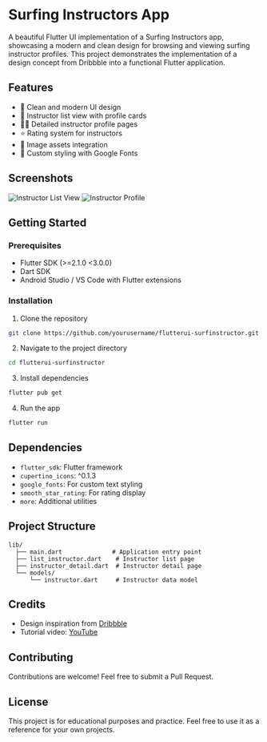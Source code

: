 # Surfing Instructors App

A beautiful Flutter UI implementation of a Surfing Instructors app, showcasing a modern and clean design for browsing and viewing surfing instructor profiles. This project demonstrates the implementation of a design concept from Dribbble into a functional Flutter application.

## Features

- 📱 Clean and modern UI design
- 👥 Instructor list view with profile cards
- 🏄‍♂️ Detailed instructor profile pages
- ⭐ Rating system for instructors
- 📸 Image assets integration
- 🎨 Custom styling with Google Fonts

## Screenshots

![Instructor List View](https://user-images.githubusercontent.com/8137504/78935290-17d46780-7aca-11ea-8e03-d0e870408489.png)
![Instructor Profile](https://user-images.githubusercontent.com/8137504/78935295-199e2b00-7aca-11ea-8a9e-b5f9b122f768.png)

## Getting Started

### Prerequisites

- Flutter SDK (>=2.1.0 <3.0.0)
- Dart SDK
- Android Studio / VS Code with Flutter extensions

### Installation

1. Clone the repository
```bash
git clone https://github.com/yourusername/flutterui-surfinstructor.git
```

2. Navigate to the project directory
```bash
cd flutterui-surfinstructor
```

3. Install dependencies
```bash
flutter pub get
```

4. Run the app
```bash
flutter run
```

## Dependencies

- `flutter_sdk`: Flutter framework
- `cupertino_icons`: ^0.1.3
- `google_fonts`: For custom text styling
- `smooth_star_rating`: For rating display
- `more`: Additional utilities

## Project Structure

```
lib/
  ├── main.dart              # Application entry point
  ├── list_instructor.dart    # Instructor list page
  ├── instructor_detail.dart  # Instructor detail page
  └── models/
      └── instructor.dart     # Instructor data model
```

## Credits

- Design inspiration from [Dribbble](https://dribbble.com/shots/6045030-Surf-App-Instructors-List-Profile/attachments)
- Tutorial video: [YouTube](https://youtu.be/A1ski_fjSlY)

## Contributing

Contributions are welcome! Feel free to submit a Pull Request.

## License

This project is for educational purposes and practice. Feel free to use it as a reference for your own projects.
